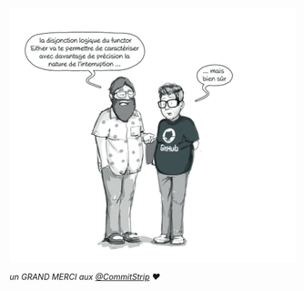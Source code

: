 ![:octocat:](pic/k33g_functional.jpg)

*un GRAND MERCI aux [@CommitStrip](https://twitter.com/commitstrip) :heart:*
